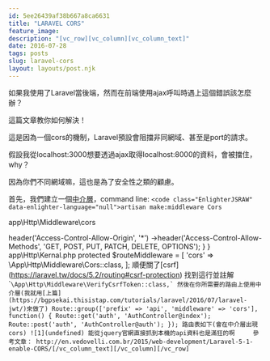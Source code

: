 ```yaml
---
id: 5ee26439af38b667a8ca6631
title: "LARAVEL CORS"
feature_image:
description: "[vc_row][vc_column][vc_column_text]"
date: 2016-07-28
tags: posts
slug: laravel-cors
layout: layouts/post.njk
---
```


<!-- \[vc\_row\]\[vc\_column\]\[vc\_column\_text\]![6](undefined) -->

如果我使用了Laravel當後端，然而在前端使用ajax呼叫時遇上這個錯誤該怎麼辦？

這篇文章教你如何解決！

這是因為一個cors的機制，Laravel預設會阻擋非同網域、甚至是port的請求。

假設我從localhost:3000想要透過ajax取得localhost:8000的資料，會被擋住，why？

因為你們不同網域嘛，這也是為了安全性之類的顧慮。

首先，我們建立一個[中介層](https://laravel.tw/docs/5.2/middleware)，command line: `<code class="EnlighterJSRAW" data-enlighter-language="null">artisan make:middleware Cors`

app\\Http\\Middleware\\cors

header('Access-Control-Allow-Origin', '\*') ->header('Access-Control-Allow-Methods', 'GET, POST, PUT, PATCH, DELETE, OPTIONS'); } } app\\Http\\Kernal.php protected $routeMiddleware = \[ 'cors' => \\App\\Http\\Middleware\\Cors::class, \]; 順便關了\[csrf\](https://laravel.tw/docs/5.2/routing#csrf-protection) 找到這行並註解\```\App\Http\Middleware\VerifyCsrfToken::class,` 然後在你所需要的路由上使用中介層(我就用[上篇](https://bgpsekai.thisistap.com/tutorials/laravel/2016/07/laravel-jwt/)來做了) Route::group(['prefix' => 'api', 'middleware' => 'cors'], function() { Route::get('auth', 'AuthController@index'); Route::post('auth', 'AuthController@auth'); }); 路由表如下(會在中介層出現cors) ![1](undefined) 能從jquery官網直接抓到本機的api資料也是滿狂的啊     參考文章： http://en.vedovelli.com.br/2015/web-development/Laravel-5-1-enable-CORS/[/vc_column_text][/vc_column][/vc_row]``
